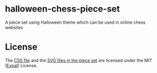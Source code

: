 # halloween-chess-piece-set
A piece set using Halloween theme which can be used in online chess websites

# License
The [CSS file](https://github.com/BurraAbhishek/halloween-chess-piece-set/blob/main/halloween.css) and the [SVG files in the piece set](https://github.com/BurraAbhishek/halloween-chess-piece-set/tree/main/halloween) are licensed under the MIT ([Expat](https://directory.fsf.org/wiki/License:Expat)) License.
